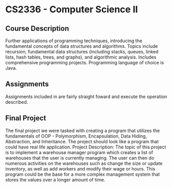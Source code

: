 # CS2336 - Computer Science II
## Course Description
Further applications of programming techniques, introducing the fundamental concepts of data structures and algorithms. Topics include recursion, fundamental data structures (including stacks, queues, linked lists, hash tables, trees, and graphs), and algorithmic analysis. Includes comprehensive programming projects. Programming language of choice is Java.

## Assignments
Assignments included in are fairly straight foward and execute the operation described.

## Final Project
The final project we were tasked with creating a program that utilizes the fundamentals of OOP - Polymorphism, Encapsulation, Data Hiding, Abstraction, and Inheritance. The project should look like a program that could have real life application. 
Project Description: The topic of this project is to implement a warehouse manager program which creates a list of warehouses that the user is currently managing. The user can then do numerous activities on the warehouses such as change the size or update inventory, as well as add workers and modify their wage or hours. This program could be the base for a more complex management system that stores the values over a longer amount of time. 